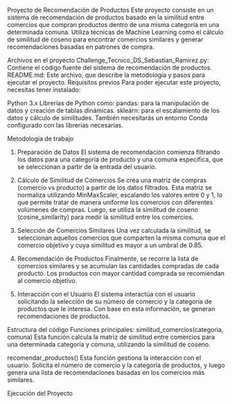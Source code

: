 Proyecto de Recomendación de Productos
Este proyecto consiste en un sistema de recomendación de productos basado en la similitud entre comercios que compran productos dentro de una misma categoría en una determinada comuna. Utiliza técnicas de Machine Learning como el cálculo de similitud de coseno para encontrar comercios similares y generar recomendaciones basadas en patrones de compra.

Archivos en el proyecto
Challenge_Tecnico_DS_Sebastian_Ramirez.py: Contiene el código fuente del sistema de recomendación de productos.
README.md: Este archivo, que describe la metodología y pasos para ejecutar el proyecto.
Requisitos previos
Para poder ejecutar este proyecto, necesitas tener instalado:

Python 3.x
Librerías de Python como:
pandas: para la manipulación de datos y creación de tablas dinámicas.
sklearn: para el escalamiento de los datos y cálculo de similitudes.
También necesitarás un entorno Conda configurado con las librerías necesarias.

Metodología de trabajo
1. Preparación de Datos
El sistema de recomendación comienza filtrando los datos para una categoría de producto y una comuna específica, que se seleccionan a partir de la entrada del usuario.

2. Cálculo de Similitud de Comercios
Se crea una matriz de compras (comercio vs producto) a partir de los datos filtrados. Esta matriz se normaliza utilizando MinMaxScaler, escalando los valores entre 0 y 1, lo que permite tratar de manera uniforme los comercios con diferentes volúmenes de compras. Luego, se utiliza la similitud de coseno (cosine_similarity) para medir la similitud entre los comercios.

3. Selección de Comercios Similares
Una vez calculada la similitud, se seleccionan aquellos comercios que comparten la misma comuna que el comercio objetivo y cuya similitud es mayor a un umbral de 0.85.

4. Recomendación de Productos
Finalmente, se recorre la lista de comercios similares y se acumulan las cantidades compradas de cada producto. Los productos con mayor cantidad comprada se recomiendan al comercio objetivo.

5. Interacción con el Usuario
El sistema interactúa con el usuario solicitando la selección de su número de comercio y la categoría de productos que le interesa. Con base en esta información, se generan recomendaciones de productos.

Estructura del código
Funciones principales:
similitud_comercios(categoria, comuna)
Esta función calcula la matriz de similitud entre comercios para una determinada categoría y comuna, utilizando la similitud de coseno.

recomendar_productos()
Esta función gestiona la interacción con el usuario. Solicita el número de comercio y la categoría de productos, y luego genera una lista de recomendaciones basadas en los comercios más similares.

Ejecución del Proyecto